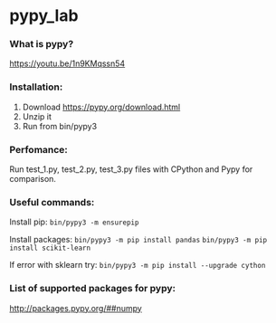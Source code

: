 # pypy_lab

### What is pypy?
https://youtu.be/1n9KMqssn54


### Installation:
1. Download https://pypy.org/download.html
2. Unzip it
3. Run from bin/pypy3

### Perfomance:
Run test_1.py, test_2.py, test_3.py files with CPython and Pypy for comparison.

### Useful commands:

Install pip:
```bin/pypy3 -m ensurepip```

Install packages:
```bin/pypy3 -m pip install pandas```
```bin/pypy3 -m pip install scikit-learn```

If error with sklearn try: 
```bin/pypy3 -m pip install --upgrade cython```


### List of supported packages for pypy:
http://packages.pypy.org/##numpy
